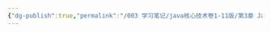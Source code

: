 ```yaml
---
{"dg-publish":true,"permalink":"/003 学习笔记/java核心技术卷1-11版/第3章 Java的基本程序设计结构/3.8 控制流程/3.8 控制流程/","dgPassFrontmatter":true,"created":"2024-04-17T15:30:49.966+08:00","updated":"2024-06-01T10:44:16.191+08:00"}
---
```

